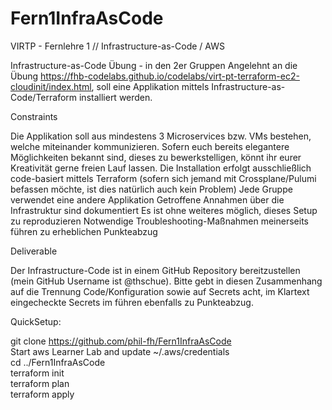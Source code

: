 # Fern1InfraAsCode
VIRTP - Fernlehre 1 // Infrastructure-as-Code / AWS

Infrastructure-as-Code Übung - in den 2er Gruppen
Angelehnt an die Übung https://fhb-codelabs.github.io/codelabs/virt-pt-terraform-ec2-cloudinit/index.html, soll eine Applikation mittels Infrastructure-as-Code/Terraform installiert werden.

Constraints

Die Applikation soll aus mindestens 3 Microservices bzw. VMs bestehen, welche miteinander kommunizieren. Sofern euch bereits elegantere Möglichkeiten bekannt sind, dieses zu bewerkstelligen, könnt ihr eurer Kreativität gerne freien Lauf lassen.
Die Installation erfolgt ausschließlich code-basiert mittels Terraform (sofern sich jemand mit Crossplane/Pulumi befassen möchte, ist dies natürlich auch kein Problem)
Jede Gruppe verwendet eine andere Applikation
Getroffene Annahmen über die Infrastruktur sind dokumentiert
Es ist ohne weiteres möglich, dieses Setup zu reproduzieren
Notwendige Troubleshooting-Maßnahmen meinerseits führen zu erheblichen Punkteabzug 

Deliverable

Der Infrastructure-Code ist in einem GitHub Repository bereitzustellen (mein GitHub Username ist @thschue). Bitte gebt in diesen Zusammenhang auf die Trennung Code/Konfiguration sowie auf Secrets acht, im Klartext eingecheckte Secrets im führen ebenfalls zu Punkteabzug. 

QuickSetup:

git clone https://github.com/phil-fh/Fern1InfraAsCode  
Start aws Learner Lab and update ~/.aws/credentials  
cd ../Fern1InfraAsCode  
terraform init  
terraform plan  
terraform apply  
